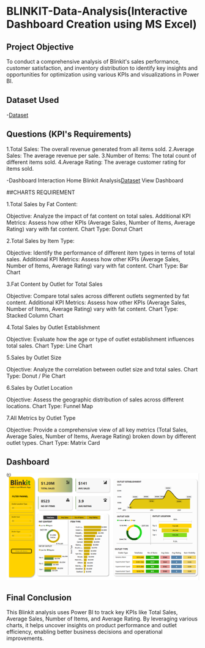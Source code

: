 # BLINKIT-Data-Analysis(Interactive Dashboard Creation using MS Excel)
## Project Objective
To conduct a comprehensive analysis of Blinkit's sales performance, customer satisfaction, and inventory distribution to identify key insights and opportunities for optimization using various KPIs and visualizations in Power BI.

## Dataset Used
-<a href="https://github.com/reddemhari055/BLINKIT-ANALYIS/blob/main/Screenshot%202025-06-18%20130805.png">Dataset</a>

## Questions (KPI's Requirements)
1.Total Sales: The overall revenue generated from all items sold.
2.Average Sales: The average revenue per sale.
3.Number of Items: The total count of different items sold.
4.Average Rating: The average customer rating for items sold.

-Dashboard Interaction Home Blinkit Analysis<a href="https://github.com/reddemhari055/BLINKIT-ANALYIS/blob/main/Screenshot%202025-06-18%20130805.png">Dataset</a> View Dashboard</a>

##CHARTS REQUIREMENT


1.Total Sales by Fat Content:

Objective: Analyze the impact of fat content on total sales.
Additional KPI Metrics: Assess how other KPIs (Average Sales, Number of Items, Average Rating) vary with fat content.
Chart Type: Donut Chart

2.Total Sales by Item Type:

Objective: Identify the performance of different item types in terms of total sales.
Additional KPI Metrics: Assess how other KPIs (Average Sales, Number of Items, Average Rating) vary with fat content.
Chart Type: Bar Chart

3.Fat Content by Outlet for Total Sales

Objective: Compare total sales across different outlets segmented by fat content.
Additional KPI Metrics: Assess how other KPIs (Average Sales, Number of Items, Average Rating) vary with fat content.
Chart Type: Stacked Column Chart

4.Total Sales by Outlet Establishment

Objective: Evaluate how the age or type of outlet establishment influences total sales.
Chart Type: Line Chart

5.Sales by Outlet Size

Objective: Analyze the correlation between outlet size and total sales.
Chart Type: Donut / Pie Chart

6.Sales by Outlet Location

Objective: Assess the geographic distribution of sales across different locations.
Chart Type: Funnel Map

7.All Metrics by Outlet Type

Objective: Provide a comprehensive view of all key metrics (Total Sales, Average Sales, Number of Items, Average Rating) broken down by different outlet types.
Chart Type: Matrix Card

## Dashboard
![Home Page Desktop](https://github.com/reddemhari055/BLINKIT-ANALYIS/blob/main/Screenshot%202025-06-18%20130805.png)

## Final Conclusion
This Blinkit analysis uses Power BI to track key KPIs like Total Sales, Average Sales, Number of Items, and Average Rating. By leveraging various charts, it helps uncover insights on product performance and outlet efficiency, enabling better business decisions and operational improvements.
